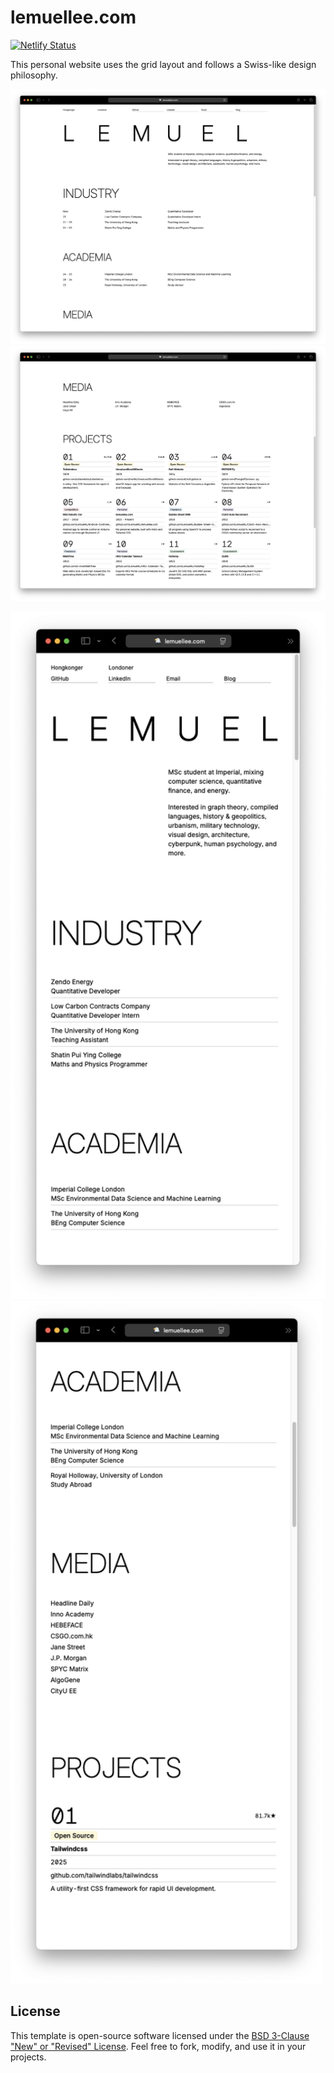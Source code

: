 # lemuellee.com

[![Netlify Status](https://api.netlify.com/api/v1/badges/45350a5c-bdf7-48e4-a2ca-26332fc3c7ae/deploy-status)](https://app.netlify.com/sites/lemuellee/deploys)

This personal website uses the grid layout and follows a Swiss-like design philosophy. 

<!-- Images from the images folder -->
![Page Desktop 1](./images/page_desktop_1.png)
![Page Desktop 2](./images/page_desktop_2.png)
<p float="left">
  <img src="/images/page_mobile_1.png" width="505" /> 
  <img src="/images/page_mobile_2.png" width="500" />
</p>

## License

This template is open-source software licensed under the [BSD 3-Clause "New" or "Revised" License](https://github.com/LemuelKL/lemuellee.com/blob/main/LICENSE). Feel free to fork, modify, and use it in your projects.
